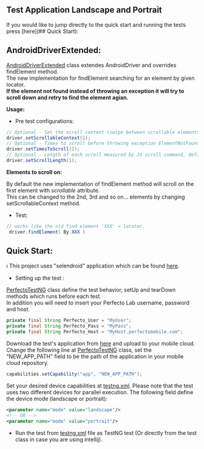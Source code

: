 ## Test Application Landscape and Portrait

If you would like to jump directly to the quick start and running the tests press [here](## Quick Start):

## AndroidDriverExtended:

[AndroidDriverExtended](main/java/AndroidDriverExtended.java) class extendes AndroidDriver and overrides findElement method.<br/>
The new implementation for findElement searching for an element by given locator. <br/>
**If the element not found instead of throwing an exception it will try to scroll down and retry to find the element agian.**

**Usage:**

- Pre test configurations:
```java
// Optional - Set the scroll context (swipe between scrollable elements), default value = 1
driver.setScrollableContext(1);
// Optional - Times to scroll before throwing exception ElementNotFound, default value = 2
driver.setTimesToScroll(2);
// Optional - Length of each scroll measured by JS scroll command, default value = 1
driver.setScrollLength(1);
```

**Elements to scroll on:** 

By default the new implementation of findElement method will scroll on the first element with *scrollable* attribute. <br/>
This can be changed to the 2nd, 3rd and so on... elements by changing setScrollableContext method.

- Test:
```Java
// works like the old find element 'XXX' = locator.  
 driver.findElement( By.XXX )
```

## Quick Start: 
:information_source: This project uses "selendroid" application which can be found [here](https://github.com/PerfectoCode/AppsForSamples/tree/master/selendroid-test-app-0.17.0).

- Setting up the test : 

[PerfectoTestNG](src/test/java/PerfectoTestNG.java) class define the test behavior, setUp and tearDown methods which runs before each test.<br/>
In addition you will need to insert your Perfecto Lab username, password and host.
```Java
private final String Perfecto_User = "MyUser";
private final String Perfecto_Pass = "MyPass";
private final String Perfecto_Host = "MyHost.perfectomobile.com";
```

Download the test's application from [here](https://github.com/PerfectoCode/AppsForSamples/tree/master/selendroid-test-app-0.17.0) and upload to your mobile cloud.<br/>
Change the following line at [PerfectoTestNG](src/test/java/PerfectoTestNG.java) class, set the "NEW_APP_PATH" field to be the path of the application in your mobile cloud repository.
```Java
capabilities.setCapability("app", "NEW_APP_PATH");
```

Set your desired device capabilities at [testng.xml](testng.xml). Please note that the test uses two different devices for parallel execution.
The following field define the device mode (landscape or portrait):
```xml
<parameter name="mode" value="landscape"/>
<!-- OR -->
<parameter name="mode" value="portrait"/>
```

- Run the test from [testng.xml](testng.xml) file as TestNG test (Or directly from the test class in case you are using intellij). 

